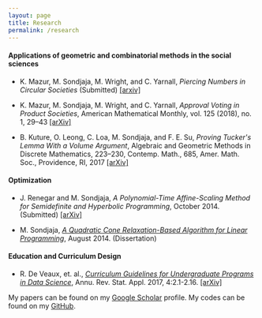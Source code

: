 ```yaml
---
layout: page
title: Research
permalink: /research
---
```



#### Applications of geometric and combinatorial methods in the social sciences

+ K. Mazur, M. Sondjaja, M. Wright, and C. Yarnall, *Piercing Numbers in Circular Societies* (Submitted) [[arxiv]](https://arxiv.org/abs/2008.01749)

+ K. Mazur, M. Sondjaja, M. Wright, and C. Yarnall, *Approval Voting in Product Societies*, American Mathematical Monthly, vol. 125 (2018), no. 1, 29–43 [[arXiv]](https://arxiv.org/abs/1703.09870)

+ B. Kuture, O. Leong, C. Loa, M. Sondjaja, and F. E. Su, *Proving Tucker's Lemma With a Volume Argument*, Algebraic and Geometric Methods in Discrete Mathematics, 223–230, Contemp. Math., 685, Amer. Math. Soc., Providence, RI, 2017 [[arXiv]](https://arxiv.org/abs/1604.02395)

#### Optimization
+ J. Renegar and M. Sondjaja, *A Polynomial-Time Affine-Scaling Method for Semidefinite and Hyperbolic Programming*, October 2014. (Submitted) [[arXiv]](https://arxiv.org/abs/1410.6734)

+ M. Sondjaja, [*A Quadratic Cone Relaxation-Based Algorithm for Linear Programming*](https://ecommons.cornell.edu/bitstream/handle/1813/39004/ms999.pdf), August 2014. (Dissertation)

#### Education and Curriculum Design
+ R. De Veaux, et. al., [*Curriculum Guidelines for Undergraduate Programs in Data Science*](http://www.annualreviews.org/doi/full/10.1146/annurev-statistics-060116-053930), Annu. Rev. Stat. Appl. 2017, 4:2.1-2.16. [[arXiv]](https://arxiv.org/abs/1801.06814)



My papers can be found on my [Google Scholar](https://scholar.google.com/citations?user=ki_w3A8AAAAJ&hl=en) profile.  My codes can be found on my [GitHub](https://github.com/tiasondjaja).